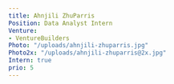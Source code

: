 ```yaml
---
title: Ahnjili ZhuParris
Position: Data Analyst Intern
Venture:
- VentureBuilders
Photo: "/uploads/ahnjili-zhuparris.jpg"
Photo2x: "/uploads/ahnjili-zhuparris@2x.jpg"
Intern: true
prio: 5
---
```


